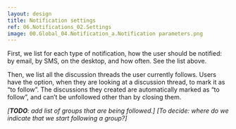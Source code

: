 ```yaml
---
layout: design
title: Notification settings
ref: 06.Notifications_02.Settings
image: 00.Global_04.Notification_a.Notification parameters.png
---
```


First, we list for each type of notification, how the user should be notified: by email, by SMS, on the desktop, and how often. See the list above.

Then, we list all the discussion threads the user currently follows. Users have the option, when they are looking at a discussion thread, to mark it as “to follow”. The discussions they created are automatically marked as “to follow”, and can’t be unfollowed other than by closing them.

*[**TODO**: add list of groups that are being followed.]*
*[To decide: where do we indicate that we start following a group?]*
